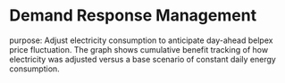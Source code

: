 # Demand Response Management
purpose: Adjust electricity consumption to anticipate day-ahead belpex price fluctuation.
The graph shows cumulative benefit tracking of how electricity was adjusted versus a base scenario of constant daily energy consumption.
